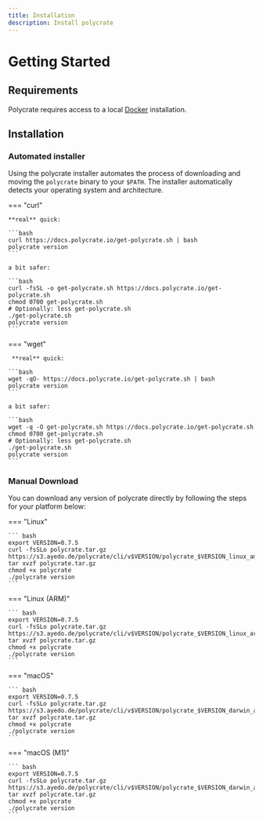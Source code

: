 ```yaml
---
title: Installation
description: Install polycrate
---
```


# Getting Started

## Requirements

Polycrate requires access to a local [Docker](https://www.docker.com/products/docker-desktop/) installation.

## Installation

### Automated installer

Using the polycrate installer automates the process of downloading and moving the `polycrate` binary to your `$PATH`. The installer automatically detects your operating system and architecture.

=== "curl"

    **real** quick:

    ```bash
    curl https://docs.polycrate.io/get-polycrate.sh | bash
    polycrate version
    ```

    a bit safer:

    ```bash
    curl -fsSL -o get-polycrate.sh https://docs.polycrate.io/get-polycrate.sh
    chmod 0700 get-polycrate.sh
    # Optionally: less get-polycrate.sh
    ./get-polycrate.sh
    polycrate version
    ```

=== "wget"

     **real** quick:

    ```bash
    wget -qO- https://docs.polycrate.io/get-polycrate.sh | bash
    polycrate version
    ```

    a bit safer:

    ```bash
    wget -q -O get-polycrate.sh https://docs.polycrate.io/get-polycrate.sh
    chmod 0700 get-polycrate.sh
    # Optionally: less get-polycrate.sh
    ./get-polycrate.sh
    polycrate version
    ```

### Manual Download

You can download any version of polycrate directly by following the steps for your platform below:

=== "Linux"

    ``` bash
    export VERSION=0.7.5
    curl -fsSLo polycrate.tar.gz https://s3.ayedo.de/polycrate/cli/v$VERSION/polycrate_$VERSION_linux_amd64.tar.gz
    tar xvzf polycrate.tar.gz
    chmod +x polycrate
    ./polycrate version
    ```

=== "Linux (ARM)"

    ``` bash
    export VERSION=0.7.5
    curl -fsSLo polycrate.tar.gz https://s3.ayedo.de/polycrate/cli/v$VERSION/polycrate_$VERSION_linux_arm64.tar.gz
    tar xvzf polycrate.tar.gz
    chmod +x polycrate
    ./polycrate version
    ```

=== "macOS"

    ``` bash
    export VERSION=0.7.5
    curl -fsSLo polycrate.tar.gz https://s3.ayedo.de/polycrate/cli/v$VERSION/polycrate_$VERSION_darwin_amd64.tar.gz
    tar xvzf polycrate.tar.gz
    chmod +x polycrate
    ./polycrate version
    ```

=== "macOS (M1)"

    ``` bash
    export VERSION=0.7.5
    curl -fsSLo polycrate.tar.gz https://s3.ayedo.de/polycrate/cli/v$VERSION/polycrate_$VERSION_darwin_amd64.tar.gz
    tar xvzf polycrate.tar.gz
    chmod +x polycrate
    ./polycrate version
    ```
